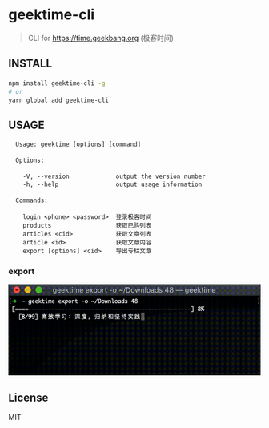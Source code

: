 # geektime-cli

> CLI for <https://time.geekbang.org> (极客时间)

## INSTALL
```bash
npm install geektime-cli -g
# or
yarn global add geektime-cli
```

## USAGE
```
  Usage: geektime [options] [command]

  Options:

    -V, --version             output the version number
    -h, --help                output usage information

  Commands:

    login <phone> <password>  登录极客时间
    products                  获取已购列表
    articles <cid>            获取文章列表
    article <id>              获取文章内容
    export [options] <cid>    导出专栏文章
```

### export

![screenshot of exporting](screenshot.gif)

## License

MIT
